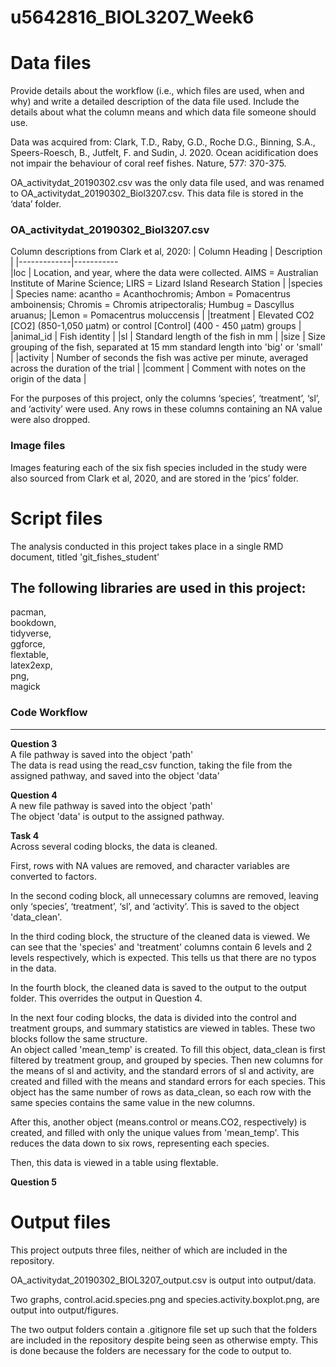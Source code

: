 # u5642816_BIOL3207_Week6	
# Data files				
Provide details about the workflow (i.e., which files are used, when and why) and write a detailed description of the data file used. Include the details about what the column means and which data file someone should use. 

Data was acquired from:
 Clark, T.D., Raby, G.D., Roche D.G., Binning, S.A., Speers-Roesch, B., Jutfelt, F. and Sudin, J. 2020. Ocean acidification does not impair the behaviour of coral reef fishes. Nature, 577: 370-375.

OA_activitydat_20190302.csv was the only data file used, and was renamed to OA_activitydat_20190302_Biol3207.csv. This data file is stored in the ‘data’ folder.
		
			
### OA_activitydat_20190302_Biol3207.csv ###			
Column descriptions from Clark et al, 2020:	
| Column Heading | Description |
|-------------|-----------	
|loc | Location, and year, where the data were collected. AIMS = Australian Institute of Marine Science; LIRS = Lizard Island Research Station |
|species | Species name: acantho = Acanthochromis; Ambon = Pomacentrus amboinensis; Chromis = Chromis atripectoralis; Humbug = Dascyllus aruanus; |Lemon = Pomacentrus moluccensis |
|treatment | Elevated CO2 [CO2] (850-1,050 µatm) or control [Control] (400 - 450 µatm) groups |
|animal_id | Fish identity |
|sl | Standard length of the fish in mm |
|size | Size grouping of the fish, separated at 15 mm standard length into 'big' or 'small' |
|activity | Number of seconds the fish was active per minute, averaged across the duration of the trial |
|comment | Comment with notes on the origin of the data |
		

For the purposes of this project, only the columns ‘species’, ‘treatment’, ‘sl’, and ‘activity’
were used. Any rows in these columns containing an NA value were also dropped.


### Image files ###	
Images featuring each of the six fish species included in the study were also sourced from Clark et al, 2020, and are stored in the ‘pics’ folder.
						
# Script files			
The analysis conducted in this project takes place in a single RMD document, titled 'git_fishes_student'

The following libraries are used in this project:  
--------------------------------------------------
pacman,  
bookdown,  
tidyverse,  
ggforce,  
flextable,  
latex2exp,  
png,  
magick  

### Code Workflow ###
-----------------------
**Question 3**  
A file pathway is saved into the object 'path'  
The data is read using the read_csv function, taking the file from the assigned pathway, and saved into the object 'data'

**Question 4**  
A new file pathway is saved into the object 'path'  
The object 'data' is output to the assigned pathway.  

**Task 4**  
Across several coding blocks, the data is cleaned.  

First, rows with NA values are removed, and character variables are converted to factors.  

In the second coding block, all unnecessary columns are removed, leaving only ‘species’, ‘treatment’, ‘sl’, and ‘activity’. This is saved to the object 'data_clean'.  

In the third coding block, the structure of the cleaned data is viewed. We can see that the 'species' and 'treatment' columns contain 6 levels and 2 levels respectively, which is expected. This tells us that there are no typos in the data.

In the fourth block, the cleaned data is saved to the output to the output folder. This overrides the output in Question 4.  

In the next four coding blocks, the data is divided into the control and treatment groups, and summary statistics are viewed in tables.  These two blocks follow the same structure.  
An object called 'mean_temp' is created. To fill this object, data_clean is first filtered by treatment group, and grouped by species. Then new columns for the means of sl and activity, and the standard errors of sl and activity, are created and filled with the means and standard errors for each species. This object has the same number of rows as data_clean, so each row with the same species contains the same value in the new columns.  

After this, another object (means.control or means.CO2, respectively) is created, and filled with only the unique values from 'mean_temp'. This reduces the data down to six rows, representing each species.  

Then, this data is viewed in a table using flextable.

**Question 5**  



# Output files
This project outputs three files, neither of which are included in the repository.  
  
OA_activitydat_20190302_BIOL3207_output.csv is output into output/data.  
  
Two graphs, control.acid.species.png and species.activity.boxplot.png, are output into output/figures.  
  
The two output folders contain a .gitignore file set up such that the folders are included in the repository despite being seen as otherwise empty. This is done because the folders are necessary for the code to output to.  

